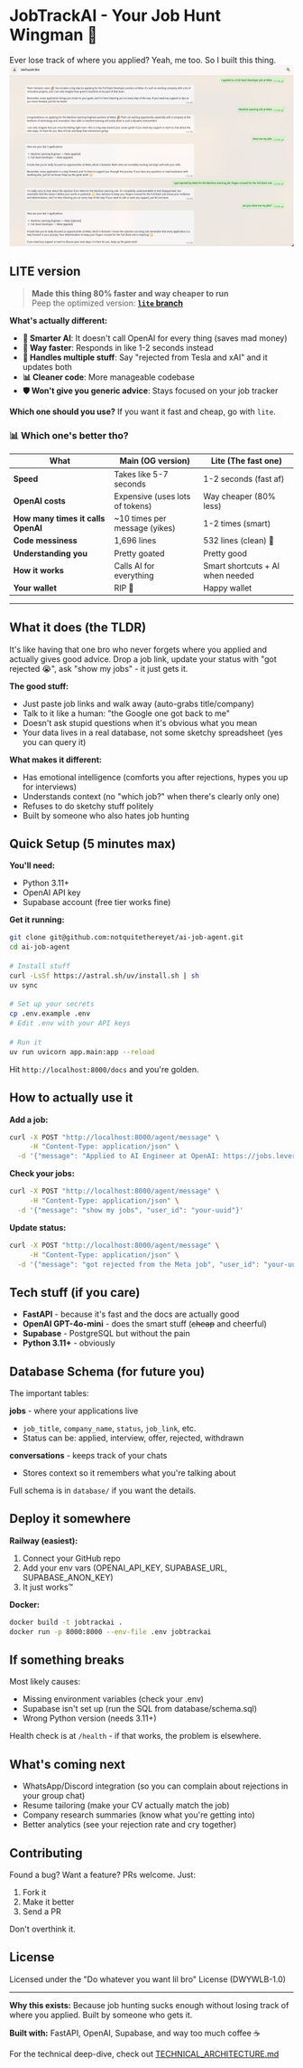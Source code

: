# JobTrackAI - Your Job Hunt Wingman 🎯

Ever lose track of where you applied? Yeah, me too. So I built this thing.
![JobTrackAI Screenshot](./jobtrack.png)

## **LITE version**

> **Made this thing 80% faster and way cheaper to run**  
> Peep the optimized version: **[`lite` branch](https://github.com/notquitethereyet/ai-job-agent/tree/lite)**

**What's actually different:**
- **🧠 Smarter AI**: It doesn't call OpenAI for every thing (saves mad money)
- **🚀 Way faster**: Responds in like 1-2 seconds instead
- **🔄 Handles multiple stuff**: Say "rejected from Tesla and xAI" and it updates both
- **📊 Cleaner code**: More manageable codebase
- **🛡️ Won't give you generic advice**: Stays focused on your job tracker

**Which one should you use?** If you want it fast and cheap, go with `lite`.

### 📊 **Which one's better tho?**

| What | Main (OG version) | Lite (The fast one) |
|------|-------------------|---------------------|
| **Speed** | Takes like 5-7 seconds | 1-2 seconds (fast af) |
| **OpenAI costs** | Expensive (uses lots of tokens) | Way cheaper (80% less)  |
| **How many times it calls OpenAI** | ~10 times per message (yikes) | 1-2 times (smart) |
| **Code messiness** | 1,696 lines | 532 lines (clean) 🧹 |
| **Understanding you** | Pretty goated | Pretty good |
| **How it works** | Calls AI for everything | Smart shortcuts + AI when needed  |
| **Your wallet** | RIP 💸 | Happy wallet |

---


## What it does (the TLDR)

It's like having that one bro who never forgets where you applied and actually gives good advice. Drop a job link, update your status with "got rejected 😭", ask "show my jobs" - it just gets it.

**The good stuff:**
- Just paste job links and walk away (auto-grabs title/company)
- Talk to it like a human: "the Google one got back to me" 
- Doesn't ask stupid questions when it's obvious what you mean
- Your data lives in a real database, not some sketchy spreadsheet (yes you can query it)

**What makes it different:**
- Has emotional intelligence (comforts you after rejections, hypes you up for interviews)
- Understands context (no "which job?" when there's clearly only one)
- Refuses to do sketchy stuff politely
- Built by someone who also hates job hunting

## Quick Setup (5 minutes max)

**You'll need:**
- Python 3.11+
- OpenAI API key
- Supabase account (free tier works fine)

**Get it running:**
   ```bash
   git clone git@github.com:notquitethereyet/ai-job-agent.git
   cd ai-job-agent

# Install stuff
   curl -LsSf https://astral.sh/uv/install.sh | sh
   uv sync

# Set up your secrets
   cp .env.example .env
# Edit .env with your API keys

# Run it
   uv run uvicorn app.main:app --reload
   ```

Hit `http://localhost:8000/docs` and you're golden.

## How to actually use it

**Add a job:**
```bash
curl -X POST "http://localhost:8000/agent/message" \
     -H "Content-Type: application/json" \
  -d '{"message": "Applied to AI Engineer at OpenAI: https://jobs.lever.co/openai/whatever", "user_id": "your-uuid"}'
```

**Check your jobs:**
```bash
curl -X POST "http://localhost:8000/agent/message" \
     -H "Content-Type: application/json" \
  -d '{"message": "show my jobs", "user_id": "your-uuid"}'
```

**Update status:**
```bash
curl -X POST "http://localhost:8000/agent/message" \
     -H "Content-Type: application/json" \
  -d '{"message": "got rejected from the Meta job", "user_id": "your-uuid"}'
```

## Tech stuff (if you care)

- **FastAPI** - because it's fast and the docs are actually good
- **OpenAI GPT-4o-mini** - does the smart stuff (~~cheap~~ and cheerful)
- **Supabase** - PostgreSQL but without the pain
- **Python 3.11+** - obviously

## Database Schema (for future you)

The important tables:

**jobs** - where your applications live
- `job_title`, `company_name`, `status`, `job_link`, etc.
- Status can be: applied, interview, offer, rejected, withdrawn

**conversations** - keeps track of your chats
- Stores context so it remembers what you're talking about

Full schema is in `database/` if you want the details.

## Deploy it somewhere

**Railway (easiest):**
1. Connect your GitHub repo
2. Add your env vars (OPENAI_API_KEY, SUPABASE_URL, SUPABASE_ANON_KEY)
3. It just works™

**Docker:**
```bash
docker build -t jobtrackai .
docker run -p 8000:8000 --env-file .env jobtrackai
```

## If something breaks

Most likely causes:
- Missing environment variables (check your .env)
- Supabase isn't set up (run the SQL from database/schema.sql)
- Wrong Python version (needs 3.11+)

Health check is at `/health` - if that works, the problem is elsewhere.

## What's coming next

- WhatsApp/Discord integration (so you can complain about rejections in your group chat)
- Resume tailoring (make your CV actually match the job)
- Company research summaries (know what you're getting into)
- Better analytics (see your rejection rate and cry together)

## Contributing

Found a bug? Want a feature? PRs welcome. Just:
1. Fork it
2. Make it better
3. Send a PR

Don't overthink it.

## License

Licensed under the "Do whatever you want lil bro" License (DWYWLB-1.0)

---

**Why this exists:** Because job hunting sucks enough without losing track of where you applied. Built by someone who gets it.

**Built with:** FastAPI, OpenAI, Supabase, and way too much coffee ☕

For the technical deep-dive, check out [TECHNICAL_ARCHITECTURE.md](./TECHNICAL_ARCHITECTURE.md)